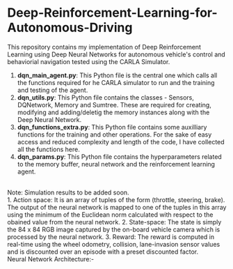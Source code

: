 # Deep-Reinforcement-Learning-for-Autonomous-Driving
This repository contains my implementation of Deep Reinforcement Learning using Deep Neural Networks for autonomous vehicle's control and behaviorial navigation tested using the CARLA Simulator. </br>
1. **dqn_main_agent.py**: This Python file is the central one which calls all the functions required for he CARLA simulator to run and the training and testing of the agent.  
2. **dqn_utils.py**: This Python file contains the classes - Sensors, DQNetwork, Memory and Sumtree. These are required for creating, modifying and adding/deletig the memory instances along with the Deep Neural Network.
3. **dqn_functions_extra.py**: This Python file contains some auxilliary functions for the training and other operations. For the sake of easy access and reduced complexity and length of the code, I have collected all the functions here.
4. **dqn_params.py**: This Python file contains the hyperparameters related to the memory buffer, neural network and the reinforcement learning agent.
</br>
Note: Simulation results to be added soon.
</br>
1. Action space: It is an array of tuples of the form (throttle, steering, brake). The output of the neural network is mapped to one of the tuples in this array using the minimum of the Euclidean norm calculated with respect to the obained value from the neural network.
2. State-space: The state is simply the 84 x 84 RGB image captured by the on-board vehicle camera which is processed by the neural network. 
3. Reward: The reward is computed in real-time using the wheel odometry, collision, lane-invasion sensor values and is discounted over an episode with a preset discounted factor. 
</br>
Neural Network Architecture:- </br>
